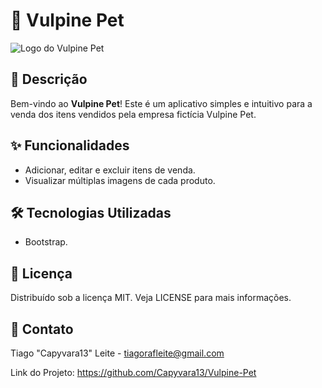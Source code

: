 # 🦊 Vulpine Pet

![Logo do Vulpine Pet](../Icon.png)

## 📝 Descrição

Bem-vindo ao **Vulpine Pet**! Este é um aplicativo simples e intuitivo para a venda dos itens vendidos pela empresa fictícia Vulpine Pet.

## ✨ Funcionalidades

* Adicionar, editar e excluir itens de venda.
* Visualizar múltiplas imagens de cada produto.
  

## 🛠️ Tecnologias Utilizadas
* Bootstrap.

## 📄 Licença

Distribuído sob a licença MIT. Veja LICENSE para mais informações.

## 📧 Contato

Tiago "Capyvara13" Leite - tiagorafleite@gmail.com

Link do Projeto: https://github.com/Capyvara13/Vulpine-Pet